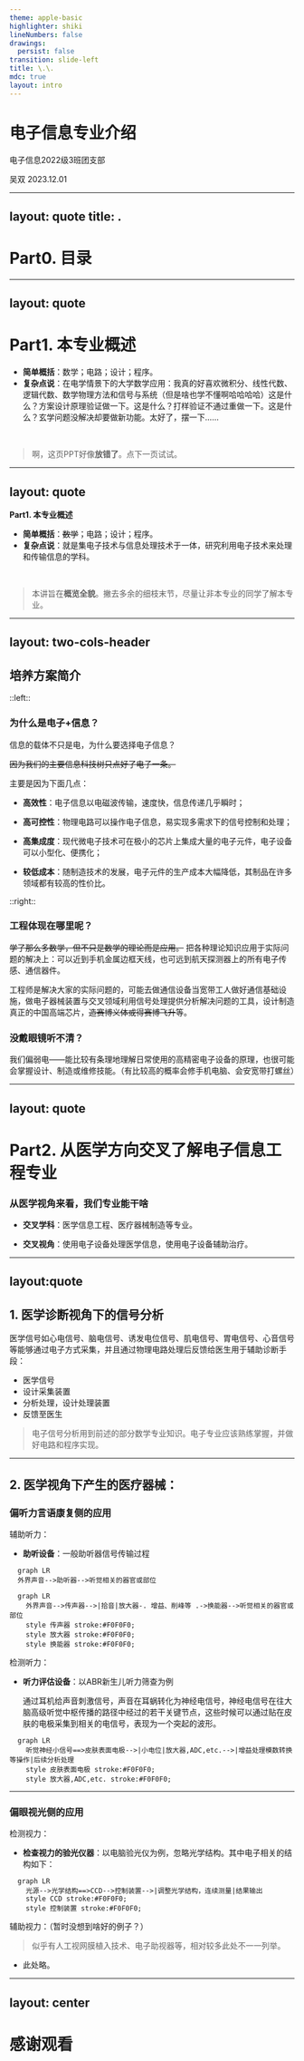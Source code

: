 ```yaml
---
theme: apple-basic
highlighter: shiki
lineNumbers: false
drawings:
  persist: false
transition: slide-left
title: \.\.
mdc: true
layout: intro
---
```



# 电子信息专业介绍
电子信息2022级3班团支部

<div class="absolute bottom-10">
  <span class="font-400">
    吴双 2023.12.01
  </span>
</div>

---
layout: quote
title: \.
---

# Part0. 目录

<Toc maxDepth="2"></Toc>

---
layout: quote
---

# Part1. 本专业概述

- **简单概括**：数学；电路；设计；程序。
- **复杂点说**：在电学情景下的大学数学应用：我真的好喜欢微积分、线性代数、逻辑代数、数学物理方法和信号与系统（但是啥也学不懂啊哈哈哈哈）这是什么？方案设计原理验证做一下。这是什么？打样验证不通过重做一下。这是什么？玄学问题没解决却要做新功能。太好了，摆一下……

<br>

> 啊，这页PPT好像**放错了**。点下一页试试。

---
layout: quote
---

**Part1. 本专业概述**

- **简单概括**：~~数学~~；电路；设计；程序。 
- **复杂点说**：就是集电子技术与信息处理技术于一体，研究利用电子技术来处理和传输信息的学科。

<br>

> 本讲旨在**概览全貌**。撇去多余的细枝末节，尽量让非本专业的同学了解本专业。


---
layout: two-cols-header
---

## 培养方案简介

::left::

### 为什么是电子+信息？

信息的载体不只是电，为什么要选择电子信息？

~~因为我们的主要信息科技树只点好了电子一条。~~

主要是因为下面几点：

- **高效性**：电子信息以电磁波传输，速度快，信息传递几乎瞬时；

- **高可控性**：物理电路可以操作电子信息，易实现多需求下的信号控制和处理；

- **高集成度**：现代微电子技术可在极小的芯片上集成大量的电子元件，电子设备可以小型化、便携化；

- **较低成本**：随制造技术的发展，电子元件的生产成本大幅降低，其制品在许多领域都有较高的性价比。

::right::

### 工程体现在哪里呢？

~~学了那么多数学，但不只是数学的理论而是应用。~~ 把各种理论知识应用于实际问题的解决上：可以近到手机金属边框天线，也可远到航天探测器上的所有电子传感、通信器件。

工程师是解决大家的实际问题的，可能去做通信设备当宽带工人做好通信基础设施，做电子器械装置与交叉领域利用信号处理提供分析解决问题的工具，设计制造真正的中国高端芯片，~~造赛博义体或得赛博飞升~~等。

### 没戴眼镜听不清？

我们偏弱电——能比较有条理地理解日常使用的高精密电子设备的原理，也很可能会掌握设计、制造或维修技能。（有比较高的概率会修手机电脑、会安宽带打螺丝）

---
layout: quote
---

# Part2. 从医学方向交叉了解电子信息工程专业

### 从医学视角来看，我们专业能干啥

- **交叉学科**：医学信息工程、医疗器械制造等专业。

- **交叉视角**：使用电子设备处理医学信息，使用电子设备辅助治疗。

---
layout:quote
---

## 1. 医学诊断视角下的信号分析

医学信号如心电信号、脑电信号、诱发电位信号、肌电信号、胃电信号、心音信号等能够通过电子方式采集，并且通过物理电路处理后反馈给医生用于辅助诊断手段：

- 医学信号
- 设计采集装置
- 分析处理，设计处理装置
- 反馈至医生

> 电子信号分析用到前述的部分数学专业知识。电子专业应该熟练掌握，并做好电路和程序实现。

---


## 2. 医学视角下产生的医疗器械：

### 偏听力言语康复侧的应用

辅助听力：

- **助听设备**：一般助听器信号传输过程

```mermaid
  graph LR
  外界声音-->助听器-->听觉相关的器官或部位
```

```mermaid
  graph LR
    外界声音-->传声器-->|拾音|放大器-. 增益、削峰等 .->换能器-->听觉相关的器官或部位
    style 传声器 stroke:#F0F0F0;
    style 放大器 stroke:#F0F0F0;
    style 换能器 stroke:#F0F0F0;
```

检测听力：

- **听力评估设备**：以ABR新生儿听力筛查为例

  通过耳机给声音刺激信号，声音在耳蜗转化为神经电信号，神经电信号在往大脑高级听觉中枢传播的路径中经过的若干关键节点，这些时候可以通过贴在皮肤的电极采集到相关的电信号，表现为一个突起的波形。

```mermaid
  graph LR
    听觉神经小信号==>皮肤表面电极-->|小电位|放大器,ADC,etc.-->|增益处理模数转换等操作|后续分析处理
    style 皮肤表面电极 stroke:#F0F0F0;
    style 放大器,ADC,etc. stroke:#F0F0F0;
```

---

### 偏眼视光侧的应用

检测视力：

- **检查视力的验光仪器**：以电脑验光仪为例，忽略光学结构。其中电子相关的结构如下：

```mermaid
  graph LR
    光源-->光学结构==>CCD-->控制装置-->|调整光学结构，连续测量|结果输出
    style CCD stroke:#F0F0F0;
    style 控制装置 stroke:#F0F0F0;
```


辅助视力：（暂时没想到啥好的例子？）

> 似乎有人工视网膜植入技术、电子助视器等，相对较多此处不一一列举。

- 此处略。

---
layout: center
---

# 感谢观看